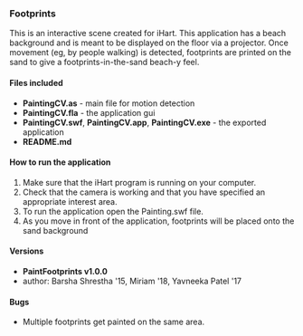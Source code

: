 ### Footprints

This is an interactive scene created for iHart. This application has a beach background and is meant to be displayed on the floor via a projector. Once movement (eg, by people walking) is detected, footprints are printed on the sand to give a footprints-in-the-sand beach-y feel. 


#### Files included
* __PaintingCV.as__ - main file for motion detection
* __PaintingCV.fla__ - the application gui
* __PaintingCV.swf__, __PaintingCV.app__, __PaintingCV.exe__ - the exported application
* __README.md__


#### How to run the application  
1. Make sure that the iHart program is running on your computer.
2. Check that the camera is working and that you have specified an appropriate interest area.
3. To run the application open the Painting.swf file.
4. As you move in front of the application, footprints will be placed onto the sand background

#### Versions  
* **PaintFootprints v1.0.0**  
* author: Barsha Shrestha '15, Miriam '18, Yavneeka Patel '17   
 

#### Bugs
* Multiple footprints get painted on the same area.
 
